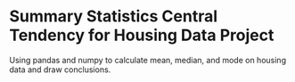 # Summary Statistics Central Tendency for Housing Data Project

Using pandas and numpy to calculate mean, median, and mode on housing data and draw conclusions.

